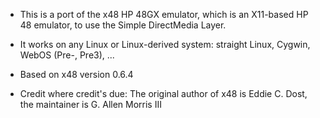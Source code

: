   * This is a port of the x48 HP 48GX emulator, which is an X11-based HP 48 emulator, to use the Simple DirectMedia Layer.

  * It works on any Linux or Linux-derived system: straight Linux, Cygwin, WebOS (Pre-, Pre3), ...

  * Based on x48 version 0.6.4

  * Credit where credit's due: The original author of x48 is Eddie C. Dost, the maintainer is G. Allen Morris III